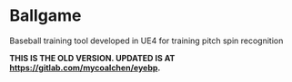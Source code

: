 # Ballgame

Baseball training tool developed in UE4 for training pitch spin recognition

**THIS IS THE OLD VERSION. UPDATED IS AT https://gitlab.com/mycoalchen/eyebp.**
